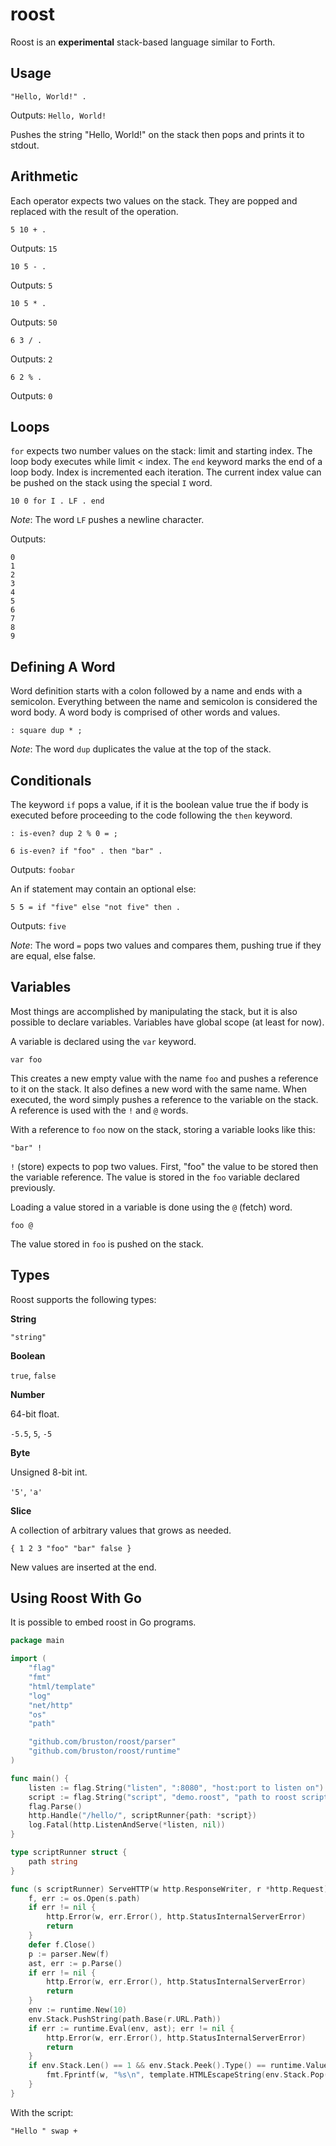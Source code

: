 roost
=====

Roost is an **experimental** stack-based language similar to Forth.

## Usage

```
"Hello, World!" .
```

Outputs: `Hello, World!`

Pushes the string "Hello, World!" on the stack then pops and prints it to stdout.

## Arithmetic

Each operator expects two values on the stack. They are popped and replaced with the result of the operation.

```forth
5 10 + .
```

Outputs: `15`

```forth
10 5 - .
```

Outputs: `5`

```forth
10 5 * .
```

Outputs: `50`

```forth
6 3 / .
```

Outputs: `2`

```forth
6 2 % .
```

Outputs: `0`

## Loops

`for` expects two number values on the stack: limit and starting index. The loop body executes while limit < index. The `end` keyword marks the end of a loop body. Index is incremented each iteration. The current index value can be pushed on the stack using the special `I` word.

```forth
10 0 for I . LF . end
```

*Note*: The word `LF` pushes a newline character.

Outputs:

```
0
1
2
3
4
5
6
7
8
9
```
## Defining A Word

Word definition starts with a colon followed by a name and ends with a semicolon. Everything between the name and semicolon is considered the word body. A word body is comprised of other words and values.

```forth
: square dup * ;
```

*Note*: The word `dup` duplicates the value at the top of the stack.

## Conditionals

The keyword `if` pops a value, if it is the boolean value true the if body is executed before proceeding to the code following the `then` keyword.

```forth
: is-even? dup 2 % 0 = ;

6 is-even? if "foo" . then "bar" .
```

Outputs: `foobar`

An if statement may contain an optional else:

```forth
5 5 = if "five" else "not five" then .
```

Outputs: `five`

*Note*: The word `=` pops two values and compares them, pushing true if they are equal, else false.

## Variables

Most things are accomplished by manipulating the stack, but it is also possible to declare variables. Variables have global scope (at least for now).

A variable is declared using the `var` keyword.

```forth
var foo
```

This creates a new empty value with the name `foo` and pushes a reference to it on the stack. It also defines a new word with the same name. When executed, the word simply pushes a reference to the variable on the stack.  A reference is used with the `!` and `@` words.

With a reference to `foo` now on the stack, storing a variable looks like this:

```forth
"bar" !
```

`!` (store) expects to pop two values. First, "foo" the value to be stored then the variable reference. The value is stored in the `foo` variable declared previously.

Loading a value stored in a variable is done using the `@` (fetch) word.

```forth
foo @
```

The value stored in `foo` is pushed on the stack.

## Types

Roost supports the following types:

**String**

`"string"`

**Boolean**

`true`, `false`

**Number**

64-bit float.

`-5.5`, `5`, `-5`

**Byte**

Unsigned 8-bit int.

`'5'`, `'a'`

**Slice**

A collection of arbitrary values that grows as needed.

`{ 1 2 3 "foo" "bar" false }`

New values are inserted at the end.

## Using Roost With Go

It is possible to embed roost in Go programs.

```go
package main

import (
	"flag"
	"fmt"
	"html/template"
	"log"
	"net/http"
	"os"
	"path"

	"github.com/bruston/roost/parser"
	"github.com/bruston/roost/runtime"
)

func main() {
	listen := flag.String("listen", ":8080", "host:port to listen on")
	script := flag.String("script", "demo.roost", "path to roost script")
	flag.Parse()
	http.Handle("/hello/", scriptRunner{path: *script})
	log.Fatal(http.ListenAndServe(*listen, nil))
}

type scriptRunner struct {
	path string
}

func (s scriptRunner) ServeHTTP(w http.ResponseWriter, r *http.Request) {
	f, err := os.Open(s.path)
	if err != nil {
		http.Error(w, err.Error(), http.StatusInternalServerError)
		return
	}
	defer f.Close()
	p := parser.New(f)
	ast, err := p.Parse()
	if err != nil {
		http.Error(w, err.Error(), http.StatusInternalServerError)
		return
	}
	env := runtime.New(10)
	env.Stack.PushString(path.Base(r.URL.Path))
	if err := runtime.Eval(env, ast); err != nil {
		http.Error(w, err.Error(), http.StatusInternalServerError)
		return
	}
	if env.Stack.Len() == 1 && env.Stack.Peek().Type() == runtime.ValueString {
		fmt.Fprintf(w, "%s\n", template.HTMLEscapeString(env.Stack.Pop().Value().(string)))
	}
}
```

With the script:

```forth
"Hello " swap +
```
